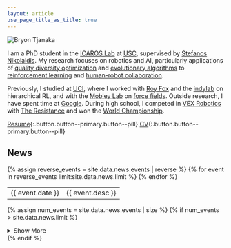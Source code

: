 ```yaml
---
layout: article
use_page_title_as_title: true
---
```


<!-- Biography -->

<div class="card profile-pic">
  <div class="card__image">
    <img class="image" alt="Bryon Tjanaka" src="/assets/img/btjanaka.png"/>
  </div>
</div>

I am a PhD student in the [ICAROS Lab](http://icaros.usc.edu) at
[USC](https://www.usc.edu/), supervised by
[Stefanos Nikolaidis](https://stefanosnikolaidis.net). My research focuses on
robotics and AI, particularly applications of
[quality diversity optimization](https://quality-diversity.github.io) and
[evolutionary algorithms](https://en.wikipedia.org/wiki/Evolutionary_algorithm)
to
[reinforcement learning](https://en.wikipedia.org/wiki/Human-robot_collaboration)
and
[human-robot collaboration](https://en.wikipedia.org/wiki/Human-robot_collaboration).

Previously, I studied at [UCI](https://uci.edu/), where I worked with
[Roy Fox](https://royf.org/) and the [indylab](https://indylab.org/) on
hierarchical RL, and with the [Mobley Lab](https://mobleylab.org/) on
[force fields](<https://en.wikipedia.org/wiki/Force_field_(chemistry)>). Outside
research, I have spent time at [Google](https://google.com). During high school,
I competed in
[VEX Robotics](https://en.wikipedia.org/wiki/VEX_Robotics_Competition) with
[The Resistance](/resistance) and won the
[World Championship](https://www.robotevents.com/robot-competitions/vex-robotics-competition/RE-VRC-17-4887.html).

[<i class="far fa-file-alt"></i> Resume](/btjanaka-resume.pdf){:.button.button--primary.button--pill}
[<i class="far fa-file-alt"></i> CV](/btjanaka-cv.pdf){:.button.button--primary.button--pill}

<!-- News -->

<div class="news-section">
  <h2>News</h2>

  <table class="news">
    {% assign reverse_events = site.data.news.events | reverse %}
    {% for event in reverse_events limit:site.data.news.limit %}
      <tr>
        <td class="date">{{ event.date }}</td>
        <td class="desc">{{ event.desc }}</td>
      </tr>
    {% endfor %}
  </table>

{% assign num_events = site.data.news.events | size %}
{% if num_events > site.data.news.limit %}

  <details class="show-more">
    <summary>Show More</summary>
    <table class="news">
      {% assign reverse_events = site.data.news.events | reverse %}
      {% for event in reverse_events offset:site.data.news.limit %}
        <tr>
          <td class="date">{{ event.date }}</td>
          <td class="desc">{{ event.desc }}</td>
        </tr>
      {% endfor %}
    </table>
  </details>
  {% endif %}
</div>

<!-- Konami Code -->
<script type="text/javascript" src="/assets/js/konami.js"></script>
<script>let konami = new Konami("https://art.btjanaka.net");</script>
